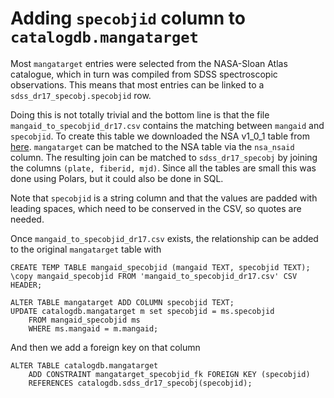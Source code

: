 # Adding `specobjid` column to `catalogdb.mangatarget`

Most `mangatarget` entries were selected from the NASA-Sloan Atlas catalogue, which in turn was compiled from SDSS spectroscopic observations. This means that most entries can be linked to a `sdss_dr17_specobj.specobjid` row.

Doing this is not totally trivial and the bottom line is that the file `mangaid_to_specobjid_dr17.csv` contains the matching between `mangaid` and `specobjid`. To create this table we downloaded the NSA v1_0_1 table from [here](). `mangatarget` can be matched to the NSA table via the `nsa_nsaid` column. The resulting join can be matched to `sdss_dr17_specobj` by joining the columns `(plate, fiberid, mjd)`. Since all the tables are small this was done using Polars, but it could also be done in SQL.

Note that `specobjid` is a string column and that the values are padded with leading spaces, which need to be conserved in the CSV, so quotes are needed.

Once `mangaid_to_specobjid_dr17.csv` exists, the relationship can be added to the original `mangatarget` table with

```postgresql
CREATE TEMP TABLE mangaid_specobjid (mangaid TEXT, specobjid TEXT);
\copy mangaid_specobjid FROM 'mangaid_to_specobjid_dr17.csv' CSV HEADER;

ALTER TABLE mangatarget ADD COLUMN specobjid TEXT;
UPDATE catalogdb.mangatarget m set specobjid = ms.specobjid
    FROM mangaid_specobjid ms
    WHERE ms.mangaid = m.mangaid;
```

And then we add a foreign key on that column

```postgresql
ALTER TABLE catalogdb.mangatarget
    ADD CONSTRAINT mangatarget_specobjid_fk FOREIGN KEY (specobjid)
    REFERENCES catalogdb.sdss_dr17_specobj(specobjid);
```
